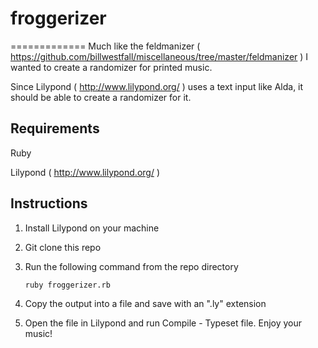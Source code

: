 # froggerizer
=============
Much like the feldmanizer ( https://github.com/billwestfall/miscellaneous/tree/master/feldmanizer ) I wanted to create a randomizer for printed music.

Since Lilypond ( http://www.lilypond.org/ ) uses a text input like Alda, it should be able to create a randomizer for it.

## Requirements

Ruby

Lilypond ( http://www.lilypond.org/ )

## Instructions

1. Install Lilypond on your machine
2. Git clone this repo
3. Run the following command from the repo directory

   `ruby froggerizer.rb`
4. Copy the output into a file and save with an ".ly" extension
5. Open the file in Lilypond and run Compile - Typeset file.  Enjoy your music!
